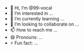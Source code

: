 - 👋 Hi, I’m @99-vocal
- 👀 I’m interested in ...
- 🌱 I’m currently learning ...
- 💞️ I’m looking to collaborate on ...
- 📫 How to reach me ...
- 😄 Pronouns: ...
- ⚡ Fun fact: ...

<!---
99-vocal/99-vocal is a ✨ special ✨ repository because its `README.md` (this file) appears on your GitHub profile.
You can click the Preview link to take a look at your changes.
--->
